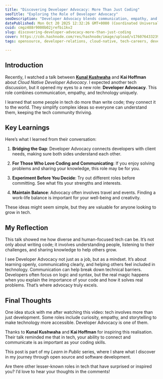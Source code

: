 ```yaml
---
title: "Discovering Developer Advocacy: More Than Just Coding"
seoTitle: "Exploring the Role of Developer Advocacy"
seoDescription: "Developer Advocacy blends communication, empathy, and technology, bridging gaps and enhancing understanding in the tech community"
datePublished: Mon Oct 20 2025 12:32:26 GMT+0000 (Coordinated Universal Time)
cuid: cmgz488r9000b02jrefbi1kv2
slug: discovering-developer-advocacy-more-than-just-coding
cover: https://cdn.hashnode.com/res/hashnode/image/upload/v1760764332398/e5682c59-7a5e-49c4-89c2-df6393e4304d.png
tags: opensource, developer-relations, cloud-native, tech-careers, developer-advocacy, learninpublic, tech-community

---
```


## Introduction

Recently, I watched a talk between [**Kunal Kushwaha**](https://www.linkedin.com/in/kunal-kushwaha/?originalSubdomain=uk) and **Kai Hoffman** about *Cloud Native Developer Advocacy*. I expected another tech discussion, but it opened my eyes to a new role: **Developer Advocacy**. This role combines communication, empathy, and technology uniquely.

I learned that some people in tech do more than write code; they connect it to the world. They simplify complex ideas so everyone can understand them, keeping the tech community thriving.

## Key Learnings

Here’s what I learned from their conversation:

1. **Bridging the Gap**: Developer Advocacy connects developers with client needs, making sure both sides understand each other.
    
2. **For Those Who Love Coding and Communicating**: If you enjoy solving problems and sharing your knowledge, this role may be for you.
    
3. **Experiment Before You Decide**: Try out different roles before committing. See what fits your strengths and interests.
    
4. **Maintain Balance**: Advocacy often involves travel and events. Finding a work-life balance is important for your well-being and creativity.
    

These ideas might seem simple, but they are valuable for anyone looking to grow in tech.

## My Reflection

This talk showed me how diverse and human-focused tech can be. It’s not only about writing code; it involves understanding people, listening to their challenges, and sharing knowledge to help others grow.

I see Developer Advocacy not just as a job, but as a mindset. It’s about learning openly, communicating clearly, and helping others feel included in technology. Communication can help break down technical barriers. Developers often focus on logic and syntax, but the real magic happens when you explain the importance of your code and how it solves real problems. That’s where advocacy truly excels.

## Final Thoughts

One idea stuck with me after watching this video: tech involves more than just development. Some roles include curiosity, empathy, and storytelling to make technology more accessible. Developer Advocacy is one of them.

Thanks to **Kunal Kushwaha** and **Kai Hoffman** for inspiring this realisation. Their talk reminded me that in tech, your ability to connect and communicate is as important as your coding skills.

This post is part of my *Learn in Public* series, where I share what I discover in my journey through open source and software development.

Are there other lesser-known roles in tech that have surprised or inspired you? I’d love to hear your thoughts in the comments!